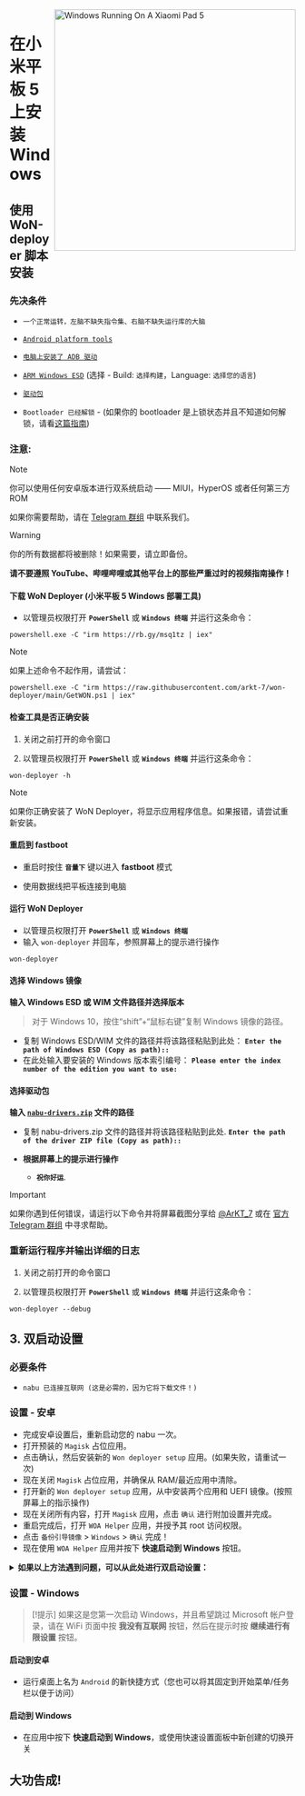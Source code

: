 <img align="right" src="https://raw.githubusercontent.com/erdilS/Port-Windows-11-Xiaomi-Pad-5/main/nabu.png" width="425" alt="Windows Running On A Xiaomi Pad 5">

# 在小米平板 5 上安装 Windows

## 使用 WoN-deployer 脚本安装

### 先决条件
- ```一个正常运转，左脑不缺失指令集、右脑不缺失运行库的大脑```

- [```Android platform tools```](https://developer.android.com/studio/releases/platform-tools)
  
- [```电脑上安装了 ADB 驱动```](https://dl.google.com/android/repository/usb_driver_r13-windows.zip)
  
- [```ARM Windows ESD```](https://arkt-7.github.io/woawin/) (选择 - Build: ```选择构建```，Language: ```选择您的语言```)
  
- [```驱动包```](https://github.com/erdilS/Port-Windows-11-Xiaomi-Pad-5/releases/tag/Drivers)

- ```Bootloader 已经解锁``` - (如果你的 bootloader 是上锁状态并且不知道如何解锁，请看[这篇指南](/guide/Simplified%20Chinese/unlock-bootloader-cn.md))

### 注意:
> [!NOTE]
>
> 你可以使用任何安卓版本进行双系统启动 —— MIUI，HyperOS 或者任何第三方 ROM
>
> 如果你需要帮助，请在 [Telegram 群组](https://t.me/nabuwoa) 中联系我们。


> [!Warning]
> 你的所有数据都将被删除！如果需要，请立即备份。
>
> **请不要遵照 YouTube、哔哩哔哩或其他平台上的那些严重过时的视频指南操作！**

#### 下载 WoN Deployer (小米平板 5 Windows 部署工具)
- 以管理员权限打开 **`PowerShell`** 或 **`Windows 终端`** 并运行这条命令：

```shell
powershell.exe -C "irm https://rb.gy/msq1tz | iex"
```

> [!NOTE]
> 如果上述命令不起作用，请尝试：

```shell
powershell.exe -C "irm https://raw.githubusercontent.com/arkt-7/won-deployer/main/GetWON.ps1 | iex"
```

#### 检查工具是否正确安装

   1. 关闭之前打开的命令窗口

   2. 以管理员权限打开 **`PowerShell`** 或 **`Windows 终端`** 并运行这条命令：

```shell
won-deployer -h
```
> [!NOTE]
> 如果你正确安装了 WoN Deployer，将显示应用程序信息。如果报错，请尝试重新安装。

#### 重启到 fastboot

- 重启时按住 **`音量下`** 键以进入 **fastboot** 模式

- 使用数据线把平板连接到电脑

#### 运行 WoN Deployer

- 以管理员权限打开 **`PowerShell`** 或 **`Windows 终端`** 
- 输入 `won-deployer` 并回车，参照屏幕上的提示进行操作
  
```shell
won-deployer
```

#### 选择 Windows 镜像
**输入 Windows ESD 或 WIM 文件路径并选择版本**

> 对于 Windows 10，按住“shift”+“鼠标右键”复制 Windows 镜像的路径。
- 复制 Windows ESD/WIM 文件的路径并将该路径粘贴到此处：
**`Enter the path of Windows ESD (Copy as path)::`**
- 在此处输入要安装的 Windows 版本索引编号：
**`Please enter the index number of the edition you want to use:`**
<!-- ${\color{Magenta}[y/n] \space \color{cyan}(n): }$ -->

#### 选择驱动包
**输入 [```nabu-drivers.zip```](https://github.com/erdilS/Port-Windows-11-Xiaomi-Pad-5/releases/tag/Drivers) 文件的路径**

- 复制 nabu-drivers.zip 文件的路径并将该路径粘贴到此处.
  **`Enter the path of the driver ZIP file (Copy as path)::`**

- **根据屏幕上的提示进行操作**
   - **`祝你好运`**.

> [!IMPORTANT]
> 如果你遇到任何错误，请运行以下命令并将屏幕截图分享给 [@ArKT_7](https://telegram.me/ArKT_7) 或在 [官方 Telegram 群组](https://telegram.me/nabuwoa) 中寻求帮助。
### 重新运行程序并输出详细的日志

   1. 关闭之前打开的命令窗口

   2. 以管理员权限打开 **`PowerShell`** 或 **`Windows 终端`** 并运行这条命令：

   ```shell
   won-deployer --debug
   ```

## 3. 双启动设置

### 必要条件
- ```nabu 已连接互联网 (这是必需的，因为它将下载文件！)```

### 设置 - 安卓
- 完成安卓设置后，重新启动您的 nabu 一次。
- 打开预装的 `Magisk` 占位应用。
- 点击确认，然后安装新的 `Won deployer setup` 应用。(如果失败，请重试一次)
- 现在关闭 `Magisk` 占位应用，并确保从 RAM/最近应用中清除。
- 打开新的 `Won deployer setup` 应用，从中安装两个应用和 UEFI 镜像。(按照屏幕上的指示操作)
- 现在关闭所有内容，打开 `Magisk` 应用，点击 `确认` 进行附加设置并完成。
- 重启完成后，打开 `WOA Helper` 应用，并授予其 root 访问权限。
- 点击 `备份引导镜像` > `Windows` > `确认` 完成！
- 现在使用 `WOA Helper` 应用并按下 **快速启动到 Windows** 按钮。

<details>
<summary><b><strong>如果以上方法遇到问题，可以从此处进行双启动设置：</strong></b></summary>

### 必要条件
- [```Magisk 应用```](https://raw.githubusercontent.com/arkt-7/won-deployer/main/files/Magisk_stable.apk)

- [```WoA Helper 应用```](https://github.com/Marius586/WoA-Helper-update/releases/tag/WOA)

- [```UEFI 镜像```](https://github.com/erdilS/Port-Windows-11-Xiaomi-Pad-5/releases/download/UEFI/uefi-v3.img)

### 手动设置 - 安卓
- 下载并安装 `Magisk` 应用。
- 下载并安装 `WOA Helper` 应用，打开它并授予 root 访问权限。
- 下载 `UEFI 镜像` 并将其放置在内存中的 `UEFI` 文件夹内。
- 打开 `WOA Helper` 应用并按下 **快速启动到 Windows** 按钮。

  </summary>
</details>

### 设置 - Windows
> [!提示]
> 如果这是您第一次启动 Windows，并且希望跳过 Microsoft 帐户登录，请在 WiFi 页面中按 **我没有互联网** 按钮，然后在提示时按 **继续进行有限设置** 按钮。

#### 启动到安卓
- 运行桌面上名为 `Android` 的新快捷方式（您也可以将其固定到开始菜单/任务栏以便于访问）

#### 启动到 Windows
- 在应用中按下 **快速启动到 Windows**，或使用快速设置面板中新创建的切换开关

## 大功告成!

